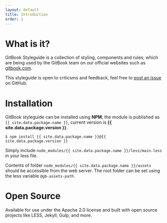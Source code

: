 ```yaml
---
layout: default
title: Introduction
order: 1
---
```


# What is it?

GitBook Styleguide is a collection of styling, components and rules; which are being used by the GitBook team on our official websites such as [gitbook.com](https://www.gitbook.com).

This styleguide is open to criticsms and feedback, feel free to [post an issue](https://github.com/GitbookIO/styleguide.gitbook.com) on GitHub.

# Installation

GitBook styleguide can be installed using **NPM**, the module is published as `{{ site.data.package.name }}`, current version is **{{ site.data.package.version }}**.

```
$ npm install {{ site.data.package.name }}@{{ site.data.package.version }}
```

Simply include `node_modules/{{ site.data.package.name }}/less/main.less` in your less file.

Contents of folder `node_modules/{{ site.data.package.name }}/assets` should be accessible from the web server. The root folder can be set using the less variable `@gb-assets-path`.

# Open Source

Available for use under the Apache 2.0 license and built with open source projects like LESS, Jekyll, Gulp, and more.
